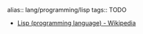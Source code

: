 alias:: lang/programming/lisp
tags:: TODO
- [Lisp (programming language) - Wikipedia](https://en.wikipedia.org/wiki/Lisp_(programming_language))